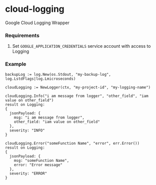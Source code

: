 # cloud-logging
Google Cloud Logging Wrapper

### Requirements
1. Set `GOOGLE_APPLICATION_CREDENTIALS` service account with access to Logging


### Example
```ctx := context.Background()
backupLog := log.New(os.Stdout, "my-backup-log", log.LstdFlags|log.Lmicroseconds)

cloudLogging := NewLogger(ctx, "my-project-id", "my-logging-name")

cloudLogging.Info("i am message from logger", "other_field", "iam value on other_field")
result on Logging: 
{
  jsonPayload: {
    msg: "i am message from logger",
    other_field: "iam value on other_field"
  },
  severity: "INFO"
}

cloudLogging.Error("someFunction Name", "error", err.Error())
result on Logging: 
{
  jsonPayload: {
    msg: "someFunction Name",
    error: "Error message"
  },
  severity: "ERROR"
}
